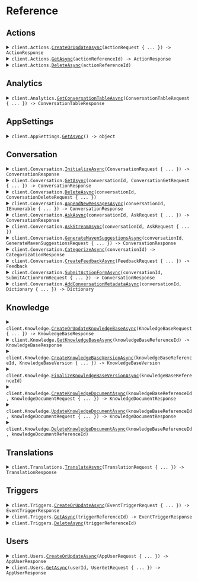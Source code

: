 # Reference
## Actions
<details><summary><code>client.Actions.<a href="/src/MavenagiApi/Actions/ActionsClient.cs">CreateOrUpdateAsync</a>(ActionRequest { ... }) -> ActionResponse</code></summary>
<dl>
<dd>

#### 📝 Description

<dl>
<dd>

<dl>
<dd>

Update an action or create it if it doesn't exist
</dd>
</dl>
</dd>
</dl>

#### 🔌 Usage

<dl>
<dd>

<dl>
<dd>

```csharp
await client.Actions.CreateOrUpdateAsync(
    new ActionRequest
    {
        ActionId = new EntityIdBase { ReferenceId = "get-balance" },
        Name = "Get the user's balance",
        Description = "This action calls an API to get the user's current balance.",
        UserInteractionRequired = false,
        UserFormParameters = new List<ActionParameter>() { },
        Precondition = new PreconditionGroup
        {
            Operator = PreconditionGroupOperator.And,
            Preconditions = new List<object>()
            {
                new MetadataPrecondition { Key = "userKey" },
                new MetadataPrecondition { Key = "userKey2" },
            },
        },
    }
);
```
</dd>
</dl>
</dd>
</dl>

#### ⚙️ Parameters

<dl>
<dd>

<dl>
<dd>

**request:** `ActionRequest` 
    
</dd>
</dl>
</dd>
</dl>


</dd>
</dl>
</details>

<details><summary><code>client.Actions.<a href="/src/MavenagiApi/Actions/ActionsClient.cs">GetAsync</a>(actionReferenceId) -> ActionResponse</code></summary>
<dl>
<dd>

#### 📝 Description

<dl>
<dd>

<dl>
<dd>

Get an action by its supplied ID
</dd>
</dl>
</dd>
</dl>

#### 🔌 Usage

<dl>
<dd>

<dl>
<dd>

```csharp
await client.Actions.GetAsync("get-balance");
```
</dd>
</dl>
</dd>
</dl>

#### ⚙️ Parameters

<dl>
<dd>

<dl>
<dd>

**actionReferenceId:** `string` — The reference ID of the action to get. All other entity ID fields are inferred from the request.
    
</dd>
</dl>
</dd>
</dl>


</dd>
</dl>
</details>

<details><summary><code>client.Actions.<a href="/src/MavenagiApi/Actions/ActionsClient.cs">DeleteAsync</a>(actionReferenceId)</code></summary>
<dl>
<dd>

#### 📝 Description

<dl>
<dd>

<dl>
<dd>

Delete an action
</dd>
</dl>
</dd>
</dl>

#### 🔌 Usage

<dl>
<dd>

<dl>
<dd>

```csharp
await client.Actions.DeleteAsync("get-balance");
```
</dd>
</dl>
</dd>
</dl>

#### ⚙️ Parameters

<dl>
<dd>

<dl>
<dd>

**actionReferenceId:** `string` — The reference ID of the action to unregister. All other entity ID fields are inferred from the request.
    
</dd>
</dl>
</dd>
</dl>


</dd>
</dl>
</details>

## Analytics
<details><summary><code>client.Analytics.<a href="/src/MavenagiApi/Analytics/AnalyticsClient.cs">GetConversationTableAsync</a>(ConversationTableRequest { ... }) -> ConversationTableResponse</code></summary>
<dl>
<dd>

#### 📝 Description

<dl>
<dd>

<dl>
<dd>

Retrieves structured conversation data formatted as a table, allowing users to group, filter, and define specific metrics to display as columns.
</dd>
</dl>
</dd>
</dl>

#### 🔌 Usage

<dl>
<dd>

<dl>
<dd>

```csharp
await client.Analytics.GetConversationTableAsync(
    new ConversationTableRequest
    {
        ConversationFilter = new ConversationFilter
        {
            Languages = new List<string>() { "en", "es" },
        },
        TimeGrouping = TimeInterval.Day,
        FieldGroupings = new List<GroupBy>() { new GroupBy { Field = ConversationField.Category } },
        ColumnDefinitions = new List<ColumnDefinition>()
        {
            new ColumnDefinition { Header = "count", Metric = new Count() },
            new ColumnDefinition
            {
                Header = "avg_first_response_time",
                Metric = new Average { TargetField = ConversationField.FirstResponseTime },
            },
            new ColumnDefinition
            {
                Header = "percentile_handle_time",
                Metric = new Percentile
                {
                    TargetField = ConversationField.HandleTime,
                    Percentiles = new List<double>() { 25, 75 },
                },
            },
        },
    }
);
```
</dd>
</dl>
</dd>
</dl>

#### ⚙️ Parameters

<dl>
<dd>

<dl>
<dd>

**request:** `ConversationTableRequest` 
    
</dd>
</dl>
</dd>
</dl>


</dd>
</dl>
</details>

## AppSettings
<details><summary><code>client.AppSettings.<a href="/src/MavenagiApi/AppSettings/AppSettingsClient.cs">GetAsync</a>() -> object</code></summary>
<dl>
<dd>

#### 📝 Description

<dl>
<dd>

<dl>
<dd>

Get app settings set during installation
</dd>
</dl>
</dd>
</dl>

#### 🔌 Usage

<dl>
<dd>

<dl>
<dd>

```csharp
await client.AppSettings.GetAsync();
```
</dd>
</dl>
</dd>
</dl>


</dd>
</dl>
</details>

## Conversation
<details><summary><code>client.Conversation.<a href="/src/MavenagiApi/Conversation/ConversationClient.cs">InitializeAsync</a>(ConversationRequest { ... }) -> ConversationResponse</code></summary>
<dl>
<dd>

#### 📝 Description

<dl>
<dd>

<dl>
<dd>

Initialize a new conversation. Only required if the ask request wishes to supply conversation level data or when syncing to external systems.
</dd>
</dl>
</dd>
</dl>

#### 🔌 Usage

<dl>
<dd>

<dl>
<dd>

```csharp
await client.Conversation.InitializeAsync(
    new ConversationRequest
    {
        ConversationId = new EntityIdBase { ReferenceId = "referenceId" },
        Messages = new List<ConversationMessageRequest>()
        {
            new ConversationMessageRequest
            {
                ConversationMessageId = new EntityIdBase { ReferenceId = "referenceId" },
            },
            new ConversationMessageRequest
            {
                ConversationMessageId = new EntityIdBase { ReferenceId = "referenceId" },
            },
        },
    }
);
```
</dd>
</dl>
</dd>
</dl>

#### ⚙️ Parameters

<dl>
<dd>

<dl>
<dd>

**request:** `ConversationRequest` 
    
</dd>
</dl>
</dd>
</dl>


</dd>
</dl>
</details>

<details><summary><code>client.Conversation.<a href="/src/MavenagiApi/Conversation/ConversationClient.cs">GetAsync</a>(conversationId, ConversationGetRequest { ... }) -> ConversationResponse</code></summary>
<dl>
<dd>

#### 📝 Description

<dl>
<dd>

<dl>
<dd>

Get a conversation
</dd>
</dl>
</dd>
</dl>

#### 🔌 Usage

<dl>
<dd>

<dl>
<dd>

```csharp
await client.Conversation.GetAsync("conversationId", new ConversationGetRequest());
```
</dd>
</dl>
</dd>
</dl>

#### ⚙️ Parameters

<dl>
<dd>

<dl>
<dd>

**conversationId:** `string` — The ID of the conversation to get
    
</dd>
</dl>

<dl>
<dd>

**request:** `ConversationGetRequest` 
    
</dd>
</dl>
</dd>
</dl>


</dd>
</dl>
</details>

<details><summary><code>client.Conversation.<a href="/src/MavenagiApi/Conversation/ConversationClient.cs">DeleteAsync</a>(conversationId, ConversationDeleteRequest { ... })</code></summary>
<dl>
<dd>

#### 📝 Description

<dl>
<dd>

<dl>
<dd>

Wipes a conversation of all user data. 
The conversation ID will still exist and non-user specific data will still be retained. 
Attempts to modify or add messages to the conversation will throw an error. 

<Warning>This is a destructive operation and cannot be undone. <br/><br/>
The exact fields cleared include: the conversation subject, userRequest, agentResponse. 
As well as the text response, followup questions, and backend LLM prompt of all messages.</Warning>
</dd>
</dl>
</dd>
</dl>

#### 🔌 Usage

<dl>
<dd>

<dl>
<dd>

```csharp
await client.Conversation.DeleteAsync(
    "conversation-0",
    new ConversationDeleteRequest { Reason = "GDPR deletion request 1234." }
);
```
</dd>
</dl>
</dd>
</dl>

#### ⚙️ Parameters

<dl>
<dd>

<dl>
<dd>

**conversationId:** `string` — The ID of the conversation to delete
    
</dd>
</dl>

<dl>
<dd>

**request:** `ConversationDeleteRequest` 
    
</dd>
</dl>
</dd>
</dl>


</dd>
</dl>
</details>

<details><summary><code>client.Conversation.<a href="/src/MavenagiApi/Conversation/ConversationClient.cs">AppendNewMessagesAsync</a>(conversationId, IEnumerable<ConversationMessageRequest> { ... }) -> ConversationResponse</code></summary>
<dl>
<dd>

#### 📝 Description

<dl>
<dd>

<dl>
<dd>

Append messages to an existing conversation. The conversation must be initialized first. If a message with the same ID already exists, it will be ignored. Messages do not allow modification.
</dd>
</dl>
</dd>
</dl>

#### 🔌 Usage

<dl>
<dd>

<dl>
<dd>

```csharp
await client.Conversation.AppendNewMessagesAsync(
    "conversationId",
    new List<ConversationMessageRequest>()
    {
        new ConversationMessageRequest
        {
            ConversationMessageId = new EntityIdBase { ReferenceId = "referenceId" },
        },
        new ConversationMessageRequest
        {
            ConversationMessageId = new EntityIdBase { ReferenceId = "referenceId" },
        },
    }
);
```
</dd>
</dl>
</dd>
</dl>

#### ⚙️ Parameters

<dl>
<dd>

<dl>
<dd>

**conversationId:** `string` — The ID of the conversation to append messages to
    
</dd>
</dl>

<dl>
<dd>

**request:** `IEnumerable<ConversationMessageRequest>` 
    
</dd>
</dl>
</dd>
</dl>


</dd>
</dl>
</details>

<details><summary><code>client.Conversation.<a href="/src/MavenagiApi/Conversation/ConversationClient.cs">AskAsync</a>(conversationId, AskRequest { ... }) -> ConversationResponse</code></summary>
<dl>
<dd>

#### 📝 Description

<dl>
<dd>

<dl>
<dd>

Get an answer from Maven for a given user question. If the user question or its answer already exists, 
they will be reused and will not be updated. Messages do not allow modification once generated. 

Concurrency Behavior:
- If another API call is made for the same user question while a response is mid-stream, partial answers may be returned.
- The second caller will receive a truncated or partial response depending on where the first stream is in its processing. The first caller's stream will remain unaffected and continue delivering the full response.

Known Limitation:
- The API does not currently expose metadata indicating whether a response or message is incomplete. This will be addressed in a future update.
</dd>
</dl>
</dd>
</dl>

#### 🔌 Usage

<dl>
<dd>

<dl>
<dd>

```csharp
await client.Conversation.AskAsync(
    "conversation-0",
    new AskRequest
    {
        ConversationMessageId = new EntityIdBase { ReferenceId = "message-0" },
        UserId = new EntityIdBase { ReferenceId = "user-0" },
        Text = "How do I reset my password?",
        Attachments = new List<Attachment>()
        {
            new Attachment { Type = "image/png", Content = "iVBORw0KGgo..." },
        },
        TransientData = new Dictionary<string, string>()
        {
            { "userToken", "abcdef123" },
            { "queryApiKey", "foobar456" },
        },
    }
);
```
</dd>
</dl>
</dd>
</dl>

#### ⚙️ Parameters

<dl>
<dd>

<dl>
<dd>

**conversationId:** `string` — The ID of a new or existing conversation to use as context for the question
    
</dd>
</dl>

<dl>
<dd>

**request:** `AskRequest` 
    
</dd>
</dl>
</dd>
</dl>


</dd>
</dl>
</details>

<details><summary><code>client.Conversation.<a href="/src/MavenagiApi/Conversation/ConversationClient.cs">AskStreamAsync</a>(conversationId, AskRequest { ... })</code></summary>
<dl>
<dd>

#### 📝 Description

<dl>
<dd>

<dl>
<dd>

Get an answer from Maven for a given user question with a streaming response. The response will be sent as a stream of events. 
The text portions of stream responses should be concatenated to form the full response text. 
Action and metadata events should overwrite past data and do not need concatenation.

If the user question or its answer already exists, they will be reused and will not be updated. 
Messages do not allow modification once generated.
        
Concurrency Behavior:
- If another API call is made for the same user question while a response is mid-stream, partial answers may be returned.
- The second caller will receive a truncated or partial response depending on where the first stream is in its processing. The first caller's stream will remain unaffected and continue delivering the full response.

Known Limitation:
- The API does not currently expose metadata indicating whether a response or message is incomplete. This will be addressed in a future update.
</dd>
</dl>
</dd>
</dl>

#### 🔌 Usage

<dl>
<dd>

<dl>
<dd>

```csharp
await client.Conversation.AskStreamAsync(
    "conversation-0",
    new AskRequest
    {
        ConversationMessageId = new EntityIdBase { ReferenceId = "message-0" },
        UserId = new EntityIdBase { ReferenceId = "user-0" },
        Text = "How do I reset my password?",
        Attachments = new List<Attachment>()
        {
            new Attachment { Type = "image/png", Content = "iVBORw0KGgo..." },
        },
        TransientData = new Dictionary<string, string>()
        {
            { "userToken", "abcdef123" },
            { "queryApiKey", "foobar456" },
        },
    }
);
```
</dd>
</dl>
</dd>
</dl>

#### ⚙️ Parameters

<dl>
<dd>

<dl>
<dd>

**conversationId:** `string` — The ID of a new or existing conversation to use as context for the question
    
</dd>
</dl>

<dl>
<dd>

**request:** `AskRequest` 
    
</dd>
</dl>
</dd>
</dl>


</dd>
</dl>
</details>

<details><summary><code>client.Conversation.<a href="/src/MavenagiApi/Conversation/ConversationClient.cs">GenerateMavenSuggestionsAsync</a>(conversationId, GenerateMavenSuggestionsRequest { ... }) -> ConversationResponse</code></summary>
<dl>
<dd>

#### 📝 Description

<dl>
<dd>

<dl>
<dd>

This method is deprecated and will be removed in a future release. Use either `ask` or `askStream` instead.
</dd>
</dl>
</dd>
</dl>

#### 🔌 Usage

<dl>
<dd>

<dl>
<dd>

```csharp
await client.Conversation.GenerateMavenSuggestionsAsync(
    "conversationId",
    new GenerateMavenSuggestionsRequest
    {
        ConversationMessageIds = new List<EntityIdBase>()
        {
            new EntityIdBase { ReferenceId = "referenceId" },
            new EntityIdBase { ReferenceId = "referenceId" },
        },
    }
);
```
</dd>
</dl>
</dd>
</dl>

#### ⚙️ Parameters

<dl>
<dd>

<dl>
<dd>

**conversationId:** `string` — The ID of a conversation the messages belong to
    
</dd>
</dl>

<dl>
<dd>

**request:** `GenerateMavenSuggestionsRequest` 
    
</dd>
</dl>
</dd>
</dl>


</dd>
</dl>
</details>

<details><summary><code>client.Conversation.<a href="/src/MavenagiApi/Conversation/ConversationClient.cs">CategorizeAsync</a>(conversationId) -> CategorizationResponse</code></summary>
<dl>
<dd>

#### 📝 Description

<dl>
<dd>

<dl>
<dd>

Uses an LLM flow to categorize the conversation. Experimental.
</dd>
</dl>
</dd>
</dl>

#### 🔌 Usage

<dl>
<dd>

<dl>
<dd>

```csharp
await client.Conversation.CategorizeAsync("conversationId");
```
</dd>
</dl>
</dd>
</dl>

#### ⚙️ Parameters

<dl>
<dd>

<dl>
<dd>

**conversationId:** `string` — The ID of the conversation to categorize
    
</dd>
</dl>
</dd>
</dl>


</dd>
</dl>
</details>

<details><summary><code>client.Conversation.<a href="/src/MavenagiApi/Conversation/ConversationClient.cs">CreateFeedbackAsync</a>(FeedbackRequest { ... }) -> Feedback</code></summary>
<dl>
<dd>

#### 📝 Description

<dl>
<dd>

<dl>
<dd>

Update feedback or create it if it doesn't exist
</dd>
</dl>
</dd>
</dl>

#### 🔌 Usage

<dl>
<dd>

<dl>
<dd>

```csharp
await client.Conversation.CreateFeedbackAsync(
    new FeedbackRequest
    {
        FeedbackId = new EntityIdBase { ReferenceId = "feedback-0" },
        UserId = new EntityIdBase { ReferenceId = "user-0" },
        ConversationId = new EntityIdBase { ReferenceId = "conversation-0" },
        ConversationMessageId = new EntityIdBase { ReferenceId = "message-1" },
        Type = FeedbackType.ThumbsUp,
        Text = "Great answer!",
    }
);
```
</dd>
</dl>
</dd>
</dl>

#### ⚙️ Parameters

<dl>
<dd>

<dl>
<dd>

**request:** `FeedbackRequest` 
    
</dd>
</dl>
</dd>
</dl>


</dd>
</dl>
</details>

<details><summary><code>client.Conversation.<a href="/src/MavenagiApi/Conversation/ConversationClient.cs">SubmitActionFormAsync</a>(conversationId, SubmitActionFormRequest { ... }) -> ConversationResponse</code></summary>
<dl>
<dd>

#### 📝 Description

<dl>
<dd>

<dl>
<dd>

Submit a filled out action form
</dd>
</dl>
</dd>
</dl>

#### 🔌 Usage

<dl>
<dd>

<dl>
<dd>

```csharp
await client.Conversation.SubmitActionFormAsync(
    "conversationId",
    new SubmitActionFormRequest
    {
        ActionFormId = "actionFormId",
        Parameters = new Dictionary<string, object>()
        {
            {
                "parameters",
                new Dictionary<object, object?>() { { "key", "value" } }
            },
        },
    }
);
```
</dd>
</dl>
</dd>
</dl>

#### ⚙️ Parameters

<dl>
<dd>

<dl>
<dd>

**conversationId:** `string` — The ID of a conversation the form being submitted belongs to
    
</dd>
</dl>

<dl>
<dd>

**request:** `SubmitActionFormRequest` 
    
</dd>
</dl>
</dd>
</dl>


</dd>
</dl>
</details>

<details><summary><code>client.Conversation.<a href="/src/MavenagiApi/Conversation/ConversationClient.cs">AddConversationMetadataAsync</a>(conversationId, Dictionary<string, string> { ... }) -> Dictionary<string, string></code></summary>
<dl>
<dd>

#### 📝 Description

<dl>
<dd>

<dl>
<dd>

Add metadata to an existing conversation. If a metadata field already exists, it will be overwritten.
</dd>
</dl>
</dd>
</dl>

#### 🔌 Usage

<dl>
<dd>

<dl>
<dd>

```csharp
await client.Conversation.AddConversationMetadataAsync(
    "conversationId",
    new Dictionary<string, string>() { { "string", "string" } }
);
```
</dd>
</dl>
</dd>
</dl>

#### ⚙️ Parameters

<dl>
<dd>

<dl>
<dd>

**conversationId:** `string` — The ID of a conversation the metadata being added belongs to
    
</dd>
</dl>

<dl>
<dd>

**request:** `Dictionary<string, string>` 
    
</dd>
</dl>
</dd>
</dl>


</dd>
</dl>
</details>

## Knowledge
<details><summary><code>client.Knowledge.<a href="/src/MavenagiApi/Knowledge/KnowledgeClient.cs">CreateOrUpdateKnowledgeBaseAsync</a>(KnowledgeBaseRequest { ... }) -> KnowledgeBaseResponse</code></summary>
<dl>
<dd>

#### 📝 Description

<dl>
<dd>

<dl>
<dd>

Update a knowledge base or create it if it doesn't exist.
</dd>
</dl>
</dd>
</dl>

#### 🔌 Usage

<dl>
<dd>

<dl>
<dd>

```csharp
await client.Knowledge.CreateOrUpdateKnowledgeBaseAsync(
    new KnowledgeBaseRequest
    {
        KnowledgeBaseId = new EntityIdBase { ReferenceId = "help-center" },
        Name = "Help center",
        Type = KnowledgeBaseType.Api,
    }
);
```
</dd>
</dl>
</dd>
</dl>

#### ⚙️ Parameters

<dl>
<dd>

<dl>
<dd>

**request:** `KnowledgeBaseRequest` 
    
</dd>
</dl>
</dd>
</dl>


</dd>
</dl>
</details>

<details><summary><code>client.Knowledge.<a href="/src/MavenagiApi/Knowledge/KnowledgeClient.cs">GetKnowledgeBaseAsync</a>(knowledgeBaseReferenceId) -> KnowledgeBaseResponse</code></summary>
<dl>
<dd>

#### 📝 Description

<dl>
<dd>

<dl>
<dd>

Get an existing knowledge base by its supplied ID
</dd>
</dl>
</dd>
</dl>

#### 🔌 Usage

<dl>
<dd>

<dl>
<dd>

```csharp
await client.Knowledge.GetKnowledgeBaseAsync("help-center");
```
</dd>
</dl>
</dd>
</dl>

#### ⚙️ Parameters

<dl>
<dd>

<dl>
<dd>

**knowledgeBaseReferenceId:** `string` — The reference ID of the knowledge base to get. All other entity ID fields are inferred from the request.
    
</dd>
</dl>
</dd>
</dl>


</dd>
</dl>
</details>

<details><summary><code>client.Knowledge.<a href="/src/MavenagiApi/Knowledge/KnowledgeClient.cs">CreateKnowledgeBaseVersionAsync</a>(knowledgeBaseReferenceId, KnowledgeBaseVersion { ... }) -> KnowledgeBaseVersion</code></summary>
<dl>
<dd>

#### 📝 Description

<dl>
<dd>

<dl>
<dd>

Create a new knowledge base version. Only supported on API knowledge bases. Will throw an exception if there is an existing version in progress.
</dd>
</dl>
</dd>
</dl>

#### 🔌 Usage

<dl>
<dd>

<dl>
<dd>

```csharp
await client.Knowledge.CreateKnowledgeBaseVersionAsync(
    "help-center",
    new KnowledgeBaseVersion { Type = KnowledgeBaseVersionType.Full }
);
```
</dd>
</dl>
</dd>
</dl>

#### ⚙️ Parameters

<dl>
<dd>

<dl>
<dd>

**knowledgeBaseReferenceId:** `string` — The reference ID of the knowledge base to create a version for. All other entity ID fields are inferred from the request.
    
</dd>
</dl>

<dl>
<dd>

**request:** `KnowledgeBaseVersion` 
    
</dd>
</dl>
</dd>
</dl>


</dd>
</dl>
</details>

<details><summary><code>client.Knowledge.<a href="/src/MavenagiApi/Knowledge/KnowledgeClient.cs">FinalizeKnowledgeBaseVersionAsync</a>(knowledgeBaseReferenceId)</code></summary>
<dl>
<dd>

#### 📝 Description

<dl>
<dd>

<dl>
<dd>

Finalize the latest knowledge base version. Required to indicate the version is complete. Will throw an exception if the latest version is not in progress.
</dd>
</dl>
</dd>
</dl>

#### 🔌 Usage

<dl>
<dd>

<dl>
<dd>

```csharp
await client.Knowledge.FinalizeKnowledgeBaseVersionAsync("help-center");
```
</dd>
</dl>
</dd>
</dl>

#### ⚙️ Parameters

<dl>
<dd>

<dl>
<dd>

**knowledgeBaseReferenceId:** `string` — The reference ID of the knowledge base to finalize a version for. All other entity ID fields are inferred from the request.
    
</dd>
</dl>
</dd>
</dl>


</dd>
</dl>
</details>

<details><summary><code>client.Knowledge.<a href="/src/MavenagiApi/Knowledge/KnowledgeClient.cs">CreateKnowledgeDocumentAsync</a>(knowledgeBaseReferenceId, KnowledgeDocumentRequest { ... }) -> KnowledgeDocumentResponse</code></summary>
<dl>
<dd>

#### 📝 Description

<dl>
<dd>

<dl>
<dd>

Create knowledge document. Requires an existing knowledge base with an in progress version. Will throw an exception if the latest version is not in progress.
</dd>
</dl>
</dd>
</dl>

#### 🔌 Usage

<dl>
<dd>

<dl>
<dd>

```csharp
await client.Knowledge.CreateKnowledgeDocumentAsync(
    "help-center",
    new KnowledgeDocumentRequest
    {
        KnowledgeDocumentId = new EntityIdBase { ReferenceId = "getting-started" },
        ContentType = KnowledgeDocumentContentType.Markdown,
        Content = "## Getting started\\nThis is a getting started guide for the help center.",
        Title = "Getting started",
    }
);
```
</dd>
</dl>
</dd>
</dl>

#### ⚙️ Parameters

<dl>
<dd>

<dl>
<dd>

**knowledgeBaseReferenceId:** `string` — The reference ID of the knowledge base to create a document for. All other entity ID fields are inferred from the request.
    
</dd>
</dl>

<dl>
<dd>

**request:** `KnowledgeDocumentRequest` 
    
</dd>
</dl>
</dd>
</dl>


</dd>
</dl>
</details>

<details><summary><code>client.Knowledge.<a href="/src/MavenagiApi/Knowledge/KnowledgeClient.cs">UpdateKnowledgeDocumentAsync</a>(knowledgeBaseReferenceId, KnowledgeDocumentRequest { ... }) -> KnowledgeDocumentResponse</code></summary>
<dl>
<dd>

#### 📝 Description

<dl>
<dd>

<dl>
<dd>

Not yet implemented. Update knowledge document. Requires an existing knowledge base with an in progress version of type PARTIAL. Will throw an exception if the latest version is not in progress.
</dd>
</dl>
</dd>
</dl>

#### 🔌 Usage

<dl>
<dd>

<dl>
<dd>

```csharp
await client.Knowledge.UpdateKnowledgeDocumentAsync(
    "help-center",
    new KnowledgeDocumentRequest
    {
        KnowledgeDocumentId = new EntityIdBase { ReferenceId = "getting-started" },
        ContentType = KnowledgeDocumentContentType.Markdown,
        Content = "## Getting started\\nThis is a getting started guide for the help center.",
        Title = "Getting started",
    }
);
```
</dd>
</dl>
</dd>
</dl>

#### ⚙️ Parameters

<dl>
<dd>

<dl>
<dd>

**knowledgeBaseReferenceId:** `string` — The reference ID of the knowledge base that contains the document to update. All other entity ID fields are inferred from the request.
    
</dd>
</dl>

<dl>
<dd>

**request:** `KnowledgeDocumentRequest` 
    
</dd>
</dl>
</dd>
</dl>


</dd>
</dl>
</details>

<details><summary><code>client.Knowledge.<a href="/src/MavenagiApi/Knowledge/KnowledgeClient.cs">DeleteKnowledgeDocumentAsync</a>(knowledgeBaseReferenceId, knowledgeDocumentReferenceId)</code></summary>
<dl>
<dd>

#### 📝 Description

<dl>
<dd>

<dl>
<dd>

Not yet implemented. Delete knowledge document. Requires an existing knowledge base with an in progress version of type PARTIAL. Will throw an exception if the latest version is not in progress.
</dd>
</dl>
</dd>
</dl>

#### 🔌 Usage

<dl>
<dd>

<dl>
<dd>

```csharp
await client.Knowledge.DeleteKnowledgeDocumentAsync("help-center", "getting-started");
```
</dd>
</dl>
</dd>
</dl>

#### ⚙️ Parameters

<dl>
<dd>

<dl>
<dd>

**knowledgeBaseReferenceId:** `string` — The reference ID of the knowledge base that contains the document to delete. All other entity ID fields are inferred from the request
    
</dd>
</dl>

<dl>
<dd>

**knowledgeDocumentReferenceId:** `string` — The reference ID of the knowledge document to delete. All other entity ID fields are inferred from the request.
    
</dd>
</dl>
</dd>
</dl>


</dd>
</dl>
</details>

## Translations
<details><summary><code>client.Translations.<a href="/src/MavenagiApi/Translations/TranslationsClient.cs">TranslateAsync</a>(TranslationRequest { ... }) -> TranslationResponse</code></summary>
<dl>
<dd>

#### 📝 Description

<dl>
<dd>

<dl>
<dd>

Translate text from one language to another
</dd>
</dl>
</dd>
</dl>

#### 🔌 Usage

<dl>
<dd>

<dl>
<dd>

```csharp
await client.Translations.TranslateAsync(
    new TranslationRequest { Text = "Hello world", TargetLanguage = "es" }
);
```
</dd>
</dl>
</dd>
</dl>

#### ⚙️ Parameters

<dl>
<dd>

<dl>
<dd>

**request:** `TranslationRequest` 
    
</dd>
</dl>
</dd>
</dl>


</dd>
</dl>
</details>

## Triggers
<details><summary><code>client.Triggers.<a href="/src/MavenagiApi/Triggers/TriggersClient.cs">CreateOrUpdateAsync</a>(EventTriggerRequest { ... }) -> EventTriggerResponse</code></summary>
<dl>
<dd>

#### 📝 Description

<dl>
<dd>

<dl>
<dd>

Update an event trigger or create it if it doesn't exist.
</dd>
</dl>
</dd>
</dl>

#### 🔌 Usage

<dl>
<dd>

<dl>
<dd>

```csharp
await client.Triggers.CreateOrUpdateAsync(
    new EventTriggerRequest
    {
        TriggerId = new EntityIdBase { ReferenceId = "store-in-snowflake" },
        Description = "Stores conversation data in Snowflake",
        Type = EventTriggerType.ConversationCreated,
    }
);
```
</dd>
</dl>
</dd>
</dl>

#### ⚙️ Parameters

<dl>
<dd>

<dl>
<dd>

**request:** `EventTriggerRequest` 
    
</dd>
</dl>
</dd>
</dl>


</dd>
</dl>
</details>

<details><summary><code>client.Triggers.<a href="/src/MavenagiApi/Triggers/TriggersClient.cs">GetAsync</a>(triggerReferenceId) -> EventTriggerResponse</code></summary>
<dl>
<dd>

#### 📝 Description

<dl>
<dd>

<dl>
<dd>

Get an event trigger by its supplied ID
</dd>
</dl>
</dd>
</dl>

#### 🔌 Usage

<dl>
<dd>

<dl>
<dd>

```csharp
await client.Triggers.GetAsync("store-in-snowflake");
```
</dd>
</dl>
</dd>
</dl>

#### ⚙️ Parameters

<dl>
<dd>

<dl>
<dd>

**triggerReferenceId:** `string` — The reference ID of the event trigger to get. All other entity ID fields are inferred from the request.
    
</dd>
</dl>
</dd>
</dl>


</dd>
</dl>
</details>

<details><summary><code>client.Triggers.<a href="/src/MavenagiApi/Triggers/TriggersClient.cs">DeleteAsync</a>(triggerReferenceId)</code></summary>
<dl>
<dd>

#### 📝 Description

<dl>
<dd>

<dl>
<dd>

Delete an event trigger
</dd>
</dl>
</dd>
</dl>

#### 🔌 Usage

<dl>
<dd>

<dl>
<dd>

```csharp
await client.Triggers.DeleteAsync("store-in-snowflake");
```
</dd>
</dl>
</dd>
</dl>

#### ⚙️ Parameters

<dl>
<dd>

<dl>
<dd>

**triggerReferenceId:** `string` — The reference ID of the event trigger to delete. All other entity ID fields are inferred from the request.
    
</dd>
</dl>
</dd>
</dl>


</dd>
</dl>
</details>

## Users
<details><summary><code>client.Users.<a href="/src/MavenagiApi/Users/UsersClient.cs">CreateOrUpdateAsync</a>(AppUserRequest { ... }) -> AppUserResponse</code></summary>
<dl>
<dd>

#### 📝 Description

<dl>
<dd>

<dl>
<dd>

Update a user or create it if it doesn't exist.
</dd>
</dl>
</dd>
</dl>

#### 🔌 Usage

<dl>
<dd>

<dl>
<dd>

```csharp
await client.Users.CreateOrUpdateAsync(
    new AppUserRequest
    {
        UserId = new EntityIdBase { ReferenceId = "user-0" },
        Identifiers = new HashSet<AppUserIdentifier>()
        {
            new AppUserIdentifier
            {
                Value = "joe@myapp.com",
                Type = AppUserIdentifyingPropertyType.Email,
            },
        },
        Data = new Dictionary<string, UserData>()
        {
            {
                "name",
                new UserData { Value = "Joe", Visibility = VisibilityType.Visible }
            },
        },
    }
);
```
</dd>
</dl>
</dd>
</dl>

#### ⚙️ Parameters

<dl>
<dd>

<dl>
<dd>

**request:** `AppUserRequest` 
    
</dd>
</dl>
</dd>
</dl>


</dd>
</dl>
</details>

<details><summary><code>client.Users.<a href="/src/MavenagiApi/Users/UsersClient.cs">GetAsync</a>(userId, UserGetRequest { ... }) -> AppUserResponse</code></summary>
<dl>
<dd>

#### 📝 Description

<dl>
<dd>

<dl>
<dd>

Get a user by its supplied ID
</dd>
</dl>
</dd>
</dl>

#### 🔌 Usage

<dl>
<dd>

<dl>
<dd>

```csharp
await client.Users.GetAsync("user-0", new UserGetRequest());
```
</dd>
</dl>
</dd>
</dl>

#### ⚙️ Parameters

<dl>
<dd>

<dl>
<dd>

**userId:** `string` — The reference ID of the user to get. All other entity ID fields are inferred from the request.
    
</dd>
</dl>

<dl>
<dd>

**request:** `UserGetRequest` 
    
</dd>
</dl>
</dd>
</dl>


</dd>
</dl>
</details>
